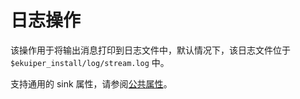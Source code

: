 # 日志操作

该操作用于将输出消息打印到日志文件中，默认情况下，该日志文件位于 `$ekuiper_install/log/stream.log` 中。

支持通用的 sink 属性，请参阅[公共属性](../overview.md#公共属性)。

